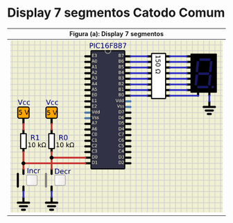 # Display 7 segmentos Catodo Comum

| Figura (a): Display 7 segmentos |
|:------------------:|
| ![disp7seg_incdec](https://github.com/JoseWRPereira/curso_uc_basico_PIC/blob/main/aula05_disp7seg.sim/disp7seg_incdec.gif) |